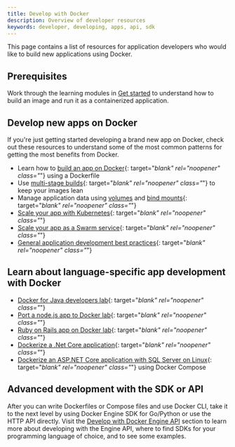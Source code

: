 ```yaml
---
title: Develop with Docker
description: Overview of developer resources
keywords: developer, developing, apps, api, sdk
---
```


This page contains a list of resources for application developers who would like to build new applications using Docker.

## Prerequisites

Work through the learning modules in [Get started](../get-started/index.md) to understand how to build an image and run it as a containerized application.

## Develop new apps on Docker

If you're just getting started developing a brand new app on Docker, check out
these resources to understand some of the most common patterns for getting the
most benefits from Docker.

- Learn how to [build an app on Docker](https://docs.docker.com/engine/reference/builder/){: target="_blank" rel="noopener" class="_"} using a Dockerfile
- Use [multi-stage builds](develop-images/multistage-build.md){: target="_blank" rel="noopener" class="_"} to keep your images lean
- Manage application data using [volumes](../storage/volumes.md) and [bind mounts](../storage/bind-mounts.md){: target="_blank" rel="noopener" class="_"}
- [Scale your app with Kubernetes](../get-started/kube-deploy.md){: target="_blank" rel="noopener" class="_"} 
- [Scale your app as a Swarm service](../get-started/swarm-deploy.md){: target="_blank" rel="noopener" class="_"} 
- [General application development best practices](dev-best-practices.md){: target="_blank" rel="noopener" class="_"}

## Learn about language-specific app development with Docker

- [Docker for Java developers lab](https://github.com/docker/labs/tree/master/developer-tools/java/){: target="_blank" rel="noopener" class="_"} 
- [Port a node.js app to Docker lab](https://github.com/docker/labs/tree/master/developer-tools/nodejs/porting){: target="_blank" rel="noopener" class="_"}
- [Ruby on Rails app on Docker lab](https://github.com/docker/labs/tree/master/developer-tools/ruby){: target="_blank" rel="noopener" class="_"}
- [Dockerize a .Net Core application](../engine/examples/dotnetcore.md){: target="_blank" rel="noopener" class="_"}
- [Dockerize an ASP.NET Core application with SQL Server on Linux](../compose/aspnet-mssql-compose.md){: target="_blank" rel="noopener" class="_"} using Docker Compose

## Advanced development with the SDK or API

After you can write Dockerfiles or Compose files and use Docker CLI, take it to
the next level by using Docker Engine SDK for Go/Python or use the HTTP API
directly. Visit the [Develop with Docker Engine API](../engine/api/index.md)
section to learn more about developing with the Engine API, where to find SDKs
for your programming language of choice, and to see some examples.
